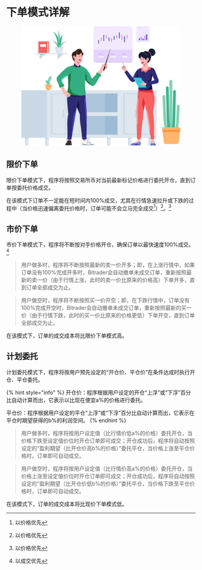 # 下单模式详解

<figure><img src="../../../.gitbook/assets/Group 47302.png" alt="" width="563"><figcaption></figcaption></figure>

## 限价下单

限价下单模式下，程序将按照交易所币对当前最新标记价格进行委托开仓，直到订单按委托价格成交。

在该模式下订单不一定能在短时间内100%成交，尤其在行情急速拉升或下跌的过程中（当价格迅速偏离委托价格时，订单可能不会立马完全成交[^1]）[^2]。[^3]

## 市价下单

市价下单模式下，程序将不断按对手价格开仓，确保订单以最快速度100%成交。[^4]



> 用户做多时，程序将不断按照最新的卖一价开多；即，在上涨行情中，如果订单没有100%完成开多时，Bitrader会自动撤单未成交订单，重新按照最新的卖一价（由于行情上涨，此时的卖一价比原来的价格高）下单开多，直到订单全部成交为止。

> 用户做空时，程序将不断按照买一价开空；即，在下跌行情中，订单没有100%完成开空时，Bitrader会自动撤单未成交订单，重新按照最新的买一价（由于行情下跌，此时的买一价比原来的价格更低）下单开空，直到订单全部成交为止。

在该模式下，订单的成交成本将比限价下单模式高。

## 计划委托

计划委托模式下，程序将按用户预先设定的“开仓价、平仓价”在条件达成时执行开仓、平仓委托。

{% hint style="info" %}
开仓价：程序根据用户设定的开仓“上浮”或“下浮”百分比自动计算而出，它表示以比现在便宜a%的价格进行委托。

平仓价：程序根据用户设定的平仓“上浮”或“下浮”百分比自动计算而出，它表示在平仓时期望获得的b%的利润空间。
{% endhint %}

> 用户做多时，程序将按用户设定值（比行情价低a%的价格）委托开仓，当价格下跌至设定值价位时开仓订单即可成交；开仓成功后，程序将自动按照设定的“盈利期望（比开仓价高b%的价格）”委托平仓，当价格上涨至平仓价格时，订单即可自动成交。

> 用户做空时，程序将按用户设定值（比行情价高a%的价格）委托开仓，当价格上涨至设定值价位时开仓订单即可成交；开仓成功后，程序将自动按照设定的“盈利期望（比开仓价低b%的价格）”委托平仓，当价格下跌至平仓价格时，订单即可自动成交。

在该模式下，订单的成交成本将比现价下单模式低。



[^1]: 以价格优先

[^2]: 以价格优先

[^3]: 以价格优先

[^4]: 以成交优先
